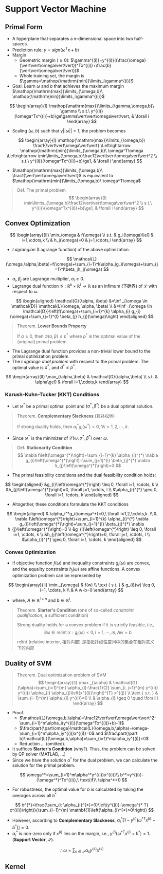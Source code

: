 # Support Vector Machine

## Primal Form

- A hyperplane that separates a n-dimensional space into two half-spaces.
- Prediction rule: $y=sign(\omega^Tx+b)$
- Margin
  - Geometric margin ($\ge0$): $\gamma^{(i)}=y^{(i)}((\frac{\omega}{\vert\vert\omega\vert\vert})^Tx^{(i)}+\frac{b}{\vert\vert\omega\vert\vert})$
  - Whole training set, the margin is $\gamma=\mathop{\mathrm{min}}\limits_i\gamma^{(i)}$
- Goal: Learn $\omega$ and $b$ that achieves the maximum margin $\mathop{\mathrm{max}}\limits_{\omega,b}\ \mathop{\mathrm{min}}\limits_i\gamma^{(i)}$

$$
\begin{array}{l}
\mathop{\mathrm{max}}\limits_{\gamma,\omega,b}\ \gamma \\
s.t.\ y^{(i)}(\omega^Tx^{(i)}+b)\ge\gamma\vert\vert\omega\vert\vert, & \forall i
\end{array}
$$

- Scaling $(\omega,b)$ such that $\gamma\vert\vert\omega\vert\vert=1$, the problem becomes

$$
\begin{array}{l}
\mathop{\mathrm{max}}\limits_{\omega,b}\ \frac1{\vert\vert\omega\vert\vert} \Leftrightarrow \mathop{\mathrm{min}}\limits_{\omega,b}\ \omega^T\omega \Leftrightarrow \min\limits_{\omega,b}\frac12\vert\vert\omega\vert\vert^2 \\
s.t.\ y^{(i)}(\omega^Tx^{(i)}+b)\ge1, & \forall i
\end{array}
$$

- $\mathop{\mathrm{max}}\limits_{\omega,b}\ \frac1{\vert\vert\omega\vert\vert}$ is equivalent to $\mathop{\mathrm{min}}\limits_{\omega,b}\ \omega^T\omega$ 

> Def. The primal problem
> $$
> \begin{array}{l}
> \min\limits_{\omega,b}\frac12\vert\vert\omega\vert\vert^2 \\
> s.t.\ y^{(i)}(\omega^Tx^{(i)}+b)\ge1, & \forall i
> \end{array}
> $$

## Convex Optimization

$$
\begin{array}{ll}
\min_\omega & f(\omega) \\
s.t. & g_i(\omega)\le0 & i=1,\cdots,k \\
& h_j(\omega)=0 & j=1,\cdots,l
\end{array}
$$

- *Lagrangian* (Lagrange function) of the above optimization.

$$
\mathcal{L}(\omega,\alpha,\beta)=f(\omega)+\sum_{i=1}^k\alpha_ig_i(\omega)+\sum_{j=1}^l\beta_jh_j(\omega)
$$

- $\alpha_i,\beta_j$ are Lagrange multiplier, $\alpha_i\ge0$.
- Lagrange dual function $\mathcal{G}:\mathbb{R}^k\times\mathbb{R}^l\rightarrow\mathbb{R}$ as an infimum (下确界) of $\mathcal{L}$ with respect to $\omega$.

$$
\begin{aligned}
\mathcal{G}(\alpha, \beta) &=\inf _{\omega \in \mathcal{D}} \mathcal{L}(\omega, \alpha, \beta) \\
&=\inf _{\omega \in \mathcal{D}}\left(f(\omega)+\sum_{i=1}^{k} \alpha_{i} g_{i}(\omega)+\sum_{j=1}^{l} \beta_{j} h_{j}(\omega)\right)
\end{aligned}
$$

> Theorem. **Lower Bounds Property**
>
> If $\alpha\ge0$, then $\mathcal{G}(\alpha,\beta)\le p^*$ where $p^*$ is the optimal value of the (original) primal problem.

- The Lagrange dual function provides a non-trivial lower bound to the primal optimization problem.
- The *Lagrange dual problem* with respect to the primal problem. The optimal value is $d^*$, and $d^*\le p^*$.

$$
\begin{array}{ll}
\max_{\alpha,\beta} & \mathcal{G}(\alpha,\beta) \\
s.t. & \alpha\ge0 & \forall i=1,\cdots,k
\end{array}
$$

### Karush-Kuhn-Tucker (KKT) Conditions

- Let $\omega^*$ be a primal optimal point and $(\alpha^*, \beta^*)$ be a dual optimal solution.

> Theorem. **Complementary Slackness** (互补松弛)
>
> If strong duality holds, then $\alpha_i^*g_i(\omega^*)=0,\ \forall i=1,2,\cdots,k.$

- Since $\omega^*$ is the minimizer of $\mathcal{L}(\omega,\alpha^*,\beta^*)$ over $\omega$.

> Def. **Stationarity Condition**
> $$
> \nabla f\left(\omega^{*}\right)+\sum_{i=1}^{k} \alpha_{i}^{*} \nabla g_{i}\left(\omega^{*}\right)+\sum_{j=1}^{l} \beta_{j}^{*} \nabla h_{j}\left(\omega^{*}\right)=0
> $$

- The primal feasibility conditions and the dual feasibility condition holds:

$$
\begin{aligned}
&g_{i}\left(\omega^{*}\right) \leq 0, \forall i=1, \cdots, k \\
&h_{j}\left(\omega^{*}\right)=0, \forall j=1, \cdots, l \\
&\alpha_{i}^{*} \geq 0, \forall i=1, \cdots, k
\end{aligned}
$$

- Altogether, these conditions formulate the KKT conditions

$$
\begin{aligned}
& \alpha_i^*g_i(\omega^*)=0,\ \forall i=1,2,\cdots,k. \\
& \nabla f\left(\omega^{*}\right)+\sum_{i=1}^{k} \alpha_{i}^{*} \nabla g_{i}\left(\omega^{*}\right)+\sum_{j=1}^{l} \beta_{j}^{*} \nabla h_{j}\left(\omega^{*}\right)=0 \\
&g_{i}\left(\omega^{*}\right) \leq 0, \forall i=1, \cdots, k \\
&h_{j}\left(\omega^{*}\right)=0, \forall j=1, \cdots, l \\
&\alpha_{i}^{*} \geq 0, \forall i=1, \cdots, k
\end{aligned}
$$

### Convex Optimization

- If objective function $f(\omega)$ and inequality constraints $g_i(\omega)$ are convex, and the equality constraints $h_j(\omega)$ are affine functions. A convex optimization problem can be represented by

$$
\begin{array}{ll}
\min _{\omega} & f(w) \\
\text { s.t. } & g_{i}(w) \leq 0, i=1, \cdots, k \\
& A w-b=0
\end{array}
$$

- where, $A\in\mathbb{R}^{l\times n}$ and $b\in\mathbb{R}^{l}$.

> Theorem. **Slarter's Condition** (one of so-called *constraint qualification*, a sufficient condition)
>
>  Strong duality holds for a convex problem if it is strictly feasible, i.e., 
> $$
> \exists \omega \in \operatorname{relint} \mathcal{D}: g_{i}(\omega)<0, i=1, \cdots, m, A w=b
> $$
> relint (relative interior, 相对内部) 是指拓扑线性空间中的集合在相对意义下的内部

## Duality of  SVM

> Theorem. Dual optimization problem of SVM
> $$
> \begin{array}{ll}
> \max _{\alpha} & \mathcal{G}(\alpha)=\sum_{i=1}^{m} \alpha_{i}-\frac{1}{2} \sum_{i, j=1}^{m} y^{(i)} y^{(j)} \alpha_{i} \alpha_{j}\left(x^{(i)}\right)^{T} x^{(j)} \\
> \text { s.t. } & \sum_{i=1}^{m} \alpha_{i} y^{(i)}=0 \\
> & \alpha_{i} \geq 0 \quad \forall i
> \end{array}
> $$

- Proof.
  - $\mathcal{L}(\omega,b,\alpha)=\frac12\vert\vert\omega\vert\vert^2-\sum_{i=1}^m\alpha_i(y^{(i)}(\omega^Tx^{(i)}+b)-1)$
  - $\frac\part{\part\omega}\mathcal{L}(\omega,b,\alpha)=\omega-\sum_{i=1}^m\alpha_iy^{(i)}x^{(i)}=0$ and $\frac\part{\part b}\mathcal{L}(\omega,b,\alpha)=\sum_{i=1}^m\alpha_iy^{(i)}=0$
  - Reduction ... (omitted).
- It suffices **Slarter's Condition** (why?). Thus, the problem can be solved by QP solver (MATLAB, ...)
- Since we have the solution $\alpha^*$ for the dual problem, we can calculate the solution for the primal problem.

$$
\omega^*=\sum_{i=1}^m\alpha^*y^{(i)}x^{(i)}\\
b^*=y^{(i)}-{\omega^*}^Tx^{(i)},\ \text{if}\ \alpha^*>0
$$

- For robustness, the optimal value for $b$ is calculated by taking the averages across all $b^*$

$$
b^{*}=\frac{\sum_{i: \alpha_{i}^{*}>0}\left(y^{(i)}-\omega^{* T} x^{(i)}\right)}{\sum_{i=1}^{m} \mathbf{1}\left(\alpha_{i}^{*}>0\right)}
$$

- However, according to **Complementary Slackness**, $\alpha_{i}^{*}\left[1-y^{(i)}\left(\omega^{* T} x^{(i)}+b^{*}\right)\right]=0$.
- $\alpha_i^*$ is non-zero only if $x^{(i)}$ lies on the margin, i.e., $y^{(i)}\left(\omega^{* T} x^{(i)}+b^{*}\right)=1$. (**Support Vector**, $\mathcal{S}$).

$$
\therefore \omega=\sum_{s\in \mathcal{S}}\alpha_sy^{(s)}x^{(s)}
$$

## Kernel

